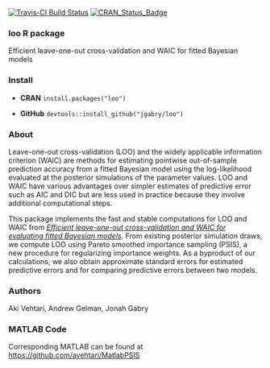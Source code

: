 [![Travis-CI Build Status](https://travis-ci.org/jgabry/loo.svg?branch=master)](https://travis-ci.org/jgabry/loo)
[![CRAN_Status_Badge](http://www.r-pkg.org/badges/version/loo)](http://cran.r-project.org/web/packages/loo)

### **loo** R package

Efficient leave-one-out cross-validation and WAIC for fitted Bayesian models

### Install

* **CRAN** `install.packages("loo")`

* **GitHub** `devtools::install_github("jgabry/loo")` 

### About 

Leave-one-out cross-validation (LOO) and the widely applicable information
criterion (WAIC) are methods for estimating pointwise out-of-sample
prediction accuracy from a fitted Bayesian model using the log-likelihood
evaluated at the posterior simulations of the parameter values. LOO and WAIC
have various advantages over simpler estimates of predictive error such as
AIC and DIC but are less used in practice because they involve additional
computational steps. 

This package implements the fast and stable computations
for LOO and WAIC from
[*Efficient leave-one-out cross-validation and WAIC for evaluating fitted Bayesian models*](http://arxiv.org/abs/1507.04544). 
From existing posterior simulation draws, we compute LOO using Pareto smoothed importance
sampling (PSIS), a new procedure for regularizing importance weights. As a
byproduct of our calculations, we also obtain approximate standard errors for
estimated predictive errors and for comparing predictive errors between
two models.

### Authors
Aki Vehtari, Andrew Gelman, Jonah Gabry

### MATLAB Code
Corresponding MATLAB can be found at https://github.com/avehtari/MatlabPSIS 

